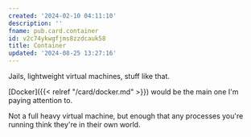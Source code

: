 ```yaml
---
created: '2024-02-10 04:11:10'
description: ''
fname: pub.card.container
id: v2c74ykwgfjms8zzdcauk58
title: Container
updated: '2024-08-25 13:27:16'
---
```


Jails, lightweight virtual machines, stuff like that.

<!--more-->

[Docker]({{< relref "/card/docker.md" >}}) would be the main one I'm paying attention to.

Not a full heavy virtual machine, but enough that any processes you're running think they're in their own world.